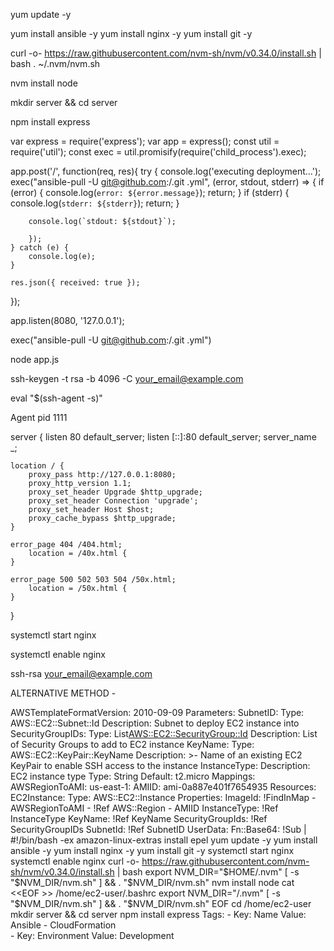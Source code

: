 
yum update -y


yum install ansible -y
yum install nginx -y
yum install git -y


curl -o- https://raw.githubusercontent.com/nvm-sh/nvm/v0.34.0/install.sh | bash
. ~/.nvm/nvm.sh

nvm install node

mkdir server && cd server

npm install express




var express = require('express');
var app = express();
const util = require('util');
const exec = util.promisify(require('child_process').exec);

app.post('/', function(req, res){
    try {
        console.log('executing deployment...');
        exec("ansible-pull -U git@github.com:<GitHubUser>/<repo-name>.git <playbook>.yml", (error, stdout, stderr) => {
                if (error) {
                console.log(`error: ${error.message}`);
                return;
        }
        if (stderr) {
                console.log(`stderr: ${stderr}`);
                return;
        }

        console.log(`stdout: ${stdout}`);

        });
    } catch (e) {
        console.log(e);
    }

    res.json({ received: true });
});

app.listen(8080, '127.0.0.1');


exec("ansible-pull -U git@github.com:<GitHubUser>/<repo-name>.git <playbook>.yml")


node app.js

ssh-keygen -t rsa -b 4096 -C <your_email@example.com>

eval "$(ssh-agent -s)"

Agent pid 1111



server {
    listen       80 default_server;
    listen       [::]:80 default_server;
    server_name _;

    location / {
        proxy_pass http://127.0.0.1:8080;
        proxy_http_version 1.1;
        proxy_set_header Upgrade $http_upgrade;
        proxy_set_header Connection 'upgrade';
        proxy_set_header Host $host;
        proxy_cache_bypass $http_upgrade;
    }

    error_page 404 /404.html;
        location = /40x.html {
    }

    error_page 500 502 503 504 /50x.html;
        location = /50x.html {
    }
}


systemctl start nginx 

systemctl enable nginx


ssh-rsa <your_email@example.com>


ALTERNATIVE METHOD - 



AWSTemplateFormatVersion: 2010-09-09
Parameters:
  SubnetID:
    Type: AWS::EC2::Subnet::Id
    Description: Subnet to deploy EC2 instance into
  SecurityGroupIDs:
    Type: List<AWS::EC2::SecurityGroup::Id>
    Description: List of Security Groups to add to EC2 instance
  KeyName:
    Type: AWS::EC2::KeyPair::KeyName
    Description: >-
      Name of an existing EC2 KeyPair to enable SSH access to the instance
  InstanceType:
    Description: EC2 instance type
    Type: String
    Default: t2.micro
Mappings:
  AWSRegionToAMI:
    us-east-1:
      AMIID: ami-0a887e401f7654935
Resources:
  EC2Instance:
    Type: AWS::EC2::Instance 
    Properties:
      ImageId:
        !FindInMap 
          - AWSRegionToAMI 
          - !Ref AWS::Region
          - AMIID
      InstanceType: !Ref InstanceType
      KeyName: !Ref KeyName
      SecurityGroupIds: !Ref SecurityGroupIDs
      SubnetId: !Ref SubnetID
      UserData:
        Fn::Base64: 
          !Sub |
              #!/bin/bash -ex
              amazon-linux-extras install epel
              yum update -y
              yum install ansible -y
              yum install nginx -y
              yum install git -y
              systemctl start nginx
              systemctl enable nginx
              curl -o- https://raw.githubusercontent.com/nvm-sh/nvm/v0.34.0/install.sh | bash
              export NVM_DIR="$HOME/.nvm"
              [ -s "$NVM_DIR/nvm.sh" ] && \. "$NVM_DIR/nvm.sh"
              nvm install node
              cat <<EOF >> /home/ec2-user/.bashrc
              export NVM_DIR="/.nvm"
              [ -s "$NVM_DIR/nvm.sh" ] && \. "$NVM_DIR/nvm.sh"
              EOF
              cd /home/ec2-user
              mkdir server && cd server
              npm install express
      Tags: 
        -
          Key: Name
          Value: Ansible - CloudFormation    
        -
          Key: Environment
          Value: Development

